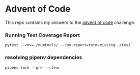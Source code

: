 # Advent of Code

This repo contains my answers to the [advent of code](https://adventofcode.com/) challenge.

### Running Test Coverage Report 

```
pytest --cov=./numtools/ --cov-report=term-missing ./test
```

### resolving pipenv dependencies

```
pipenv lock --pre --clear
```

